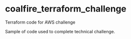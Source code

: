 # coalfire_terraform_challenge
Terraform code for AWS challenge

Sample of code used to complete technical challenge.
